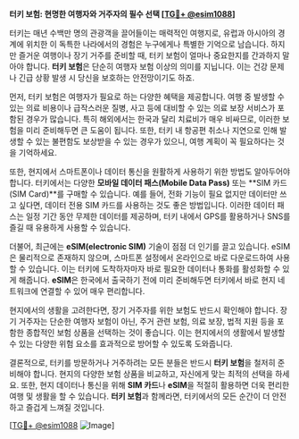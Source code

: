 **터키 보험: 현명한 여행자와 거주자의 필수 선택 [[TG💪+ @esim1088](https://t.me/s/esim1088)]**

터키는 매년 수백만 명의 관광객을 끌어들이는 매력적인 여행지로, 유럽과 아시아의 경계에 위치한 이 독특한 나라에서의 경험은 누구에게나 특별한 기억으로 남습니다. 하지만 즐거운 여행이나 장기 거주를 준비할 때, 터키 보험이 얼마나 중요한지를 간과하지 말아야 합니다. **터키 보험**은 단순히 여행자 보험 이상의 의미를 지닙니다. 이는 건강 문제나 긴급 상황 발생 시 당신을 보호하는 안전망이기도 하죠.

먼저, 터키 보험은 여행자가 필요로 하는 다양한 혜택을 제공합니다. 여행 중 발생할 수 있는 의료 비용이나 급작스러운 질병, 사고 등에 대비할 수 있는 의료 보장 서비스가 포함된 경우가 많습니다. 특히 해외에서는 한국과 달리 치료비가 매우 비싸므로, 이러한 보험을 미리 준비해두면 큰 도움이 됩니다. 또한, 터키 내 항공편 취소나 지연으로 인해 발생할 수 있는 불편함도 보상받을 수 있는 경우가 있으니, 여행 계획이 꼭 필요하다는 것을 기억하세요.

또한, 현지에서 스마트폰이나 데이터 통신을 원활하게 사용하기 위한 방법도 알아두어야 합니다. 터키에서는 다양한 **모바일 데이터 패스(Mobile Data Pass)** 또는 **SIM 카드(SIM Card)**를 구매할 수 있습니다. 예를 들어, 전화 기능이 필요 없지만 데이터만 쓰고 싶다면, 데이터 전용 SIM 카드를 사용하는 것도 좋은 방법입니다. 이러한 데이터 패스는 일정 기간 동안 무제한 데이터를 제공하며, 터키 내에서 GPS를 활용하거나 SNS를 즐길 때 유용하게 사용할 수 있습니다.

더불어, 최근에는 **eSIM(electronic SIM)** 기술이 점점 더 인기를 끌고 있습니다. eSIM은 물리적으로 존재하지 않으며, 스마트폰 설정에서 온라인으로 바로 다운로드하여 사용할 수 있습니다. 이는 터키에 도착하자마자 바로 필요한 데이터나 통화를 활성화할 수 있게 해줍니다. **eSIM**은 한국에서 출국하기 전에 미리 준비해두면 터키에서 바로 현지 네트워크에 연결할 수 있어 매우 편리합니다.

현지에서의 생활을 고려한다면, 장기 거주자를 위한 보험도 반드시 확인해야 합니다. 장기 거주자는 단순한 여행자 보험이 아닌, 주거 관련 보험, 의료 보장, 법적 지원 등을 포함한 종합적인 보험 상품을 선택하는 것이 좋습니다. 이는 현지에서의 생활에서 발생할 수 있는 다양한 위험 요소를 효과적으로 방어할 수 있도록 도와줍니다.

결론적으로, 터키를 방문하거나 거주하려는 모든 분들은 반드시 **터키 보험**을 철저히 준비해야 합니다. 현지의 다양한 보험 상품을 비교하고, 자신에게 맞는 최적의 선택을 하세요. 또한, 현지 데이터나 통신을 위해 **SIM 카드**나 **eSIM**을 적절히 활용하면 더욱 편리한 여행 및 생활을 할 수 있습니다. **터키 보험**과 함께라면, 터키에서의 모든 순간이 더 안전하고 즐겁게 느껴질 것입니다.

[[TG💪+ @esim1088](https://t.me/s/esim1088) ![Image](https://i.postimg.cc/Y0z9fWf4/image.png)]